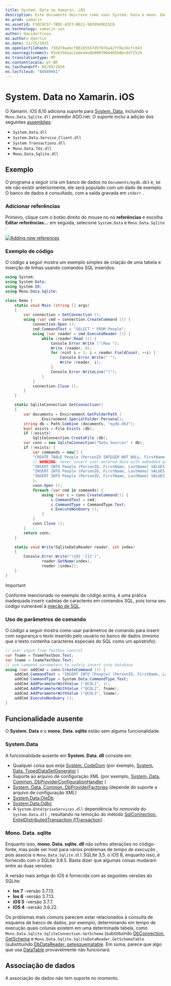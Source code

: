 ```yaml
---
title: System. Data no Xamarin. iOS
description: Este documento descreve como usar System. Data e mono. Data. sqlite. dll para acessar dados do SQLite em um aplicativo Xamarin. iOS.
ms.prod: xamarin
ms.assetid: F10C0C57-7BDE-A3F3-B011-9839949D15C8
ms.technology: xamarin-ios
author: davidortinau
ms.author: daortin
ms.date: 11/25/2015
ms.openlocfilehash: 736d70aebcf861b5557d5f076a42ff0a3dcfc043
ms.sourcegitcommit: 93e6358aac2ade44e8b800f066405b8bc8df2510
ms.translationtype: MT
ms.contentlocale: pt-BR
ms.lasthandoff: 06/09/2020
ms.locfileid: "84569941"
---
```

# <a name="systemdata-in-xamarinios"></a>System. Data no Xamarin. iOS

O Xamarin. iOS 8,10 adiciona suporte para [System. Data](xref:System.Data), incluindo o `Mono.Data.Sqlite.dll` provedor ADO.net. O suporte inclui a adição dos seguintes [assemblies](~/cross-platform/internals/available-assemblies.md):

- `System.Data.dll`
- `System.Data.Service.Client.dll`
- `System.Transactions.dll`
- `Mono.Data.Tds.dll`
- `Mono.Data.Sqlite.dll`

<a name="Example"></a>

## <a name="example"></a>Exemplo

O programa a seguir cria um banco de dados no `Documents/mydb.db3` e, se ele não existir anteriormente, ele será populado com um dado de exemplo. O banco de dados é consultado, com a saída gravada em `stderr` .

### <a name="add-references"></a>Adicionar referências

Primeiro, clique com o botão direito do mouse no nó **referências** e escolha **Editar referências...** em seguida, selecione `System.Data` e `Mono.Data.Sqlite` :

[![](system.data-images/edit-references-sml.png "Adding new references")](system.data-images/edit-references.png#lightbox)

### <a name="sample-code"></a>Exemplo de código

O código a seguir mostra um exemplo simples de criação de uma tabela e inserção de linhas usando comandos SQL inseridos:

```csharp
using System;
using System.Data;
using System.IO;
using Mono.Data.Sqlite;

class Demo {
    static void Main (string [] args)
    {
        var connection = GetConnection ();
        using (var cmd = connection.CreateCommand ()) {
            connection.Open ();
            cmd.CommandText = "SELECT * FROM People";
            using (var reader = cmd.ExecuteReader ()) {
                while (reader.Read ()) {
                    Console.Error.Write ("(Row ");
                    Write (reader, 0);
                    for (nint i = 1; i < reader.FieldCount; ++i) {
                        Console.Error.Write(" ");
                        Write (reader, i);
                    }
                    Console.Error.WriteLine(")");
                }
            }
            connection.Close ();
        }
    }

    static SqliteConnection GetConnection()
    {
        var documents = Environment.GetFolderPath (
                Environment.SpecialFolder.Personal);
        string db = Path.Combine (documents, "mydb.db3");
        bool exists = File.Exists (db);
        if (!exists)
            SqliteConnection.CreateFile (db);
        var conn = new SqliteConnection("Data Source=" + db);
        if (!exists) {
            var commands = new[] {
            "CREATE TABLE People (PersonID INTEGER NOT NULL, FirstName ntext, LastName ntext)",
            // WARNING: never insert user-entered data with embedded parameter values
            "INSERT INTO People (PersonID, FirstName, LastName) VALUES (1, 'First', 'Last')",
            "INSERT INTO People (PersonID, FirstName, LastName) VALUES (2, 'Dewey', 'Cheatem')",
            "INSERT INTO People (PersonID, FirstName, LastName) VALUES (3, 'And', 'How')",
            };
            conn.Open ();
            foreach (var cmd in commands) {
                using (var c = conn.CreateCommand()) {
                    c.CommandText = cmd;
                    c.CommandType = CommandType.Text;
                    c.ExecuteNonQuery ();
                }
            }
            conn.Close ();
        }
        return conn;
    }

    static void Write(SqliteDataReader reader, int index)
    {
        Console.Error.Write("({0} '{1}')",
                reader.GetName(index),
                reader [index]);
    }
}
```

> [!IMPORTANT]
> Conforme mencionado no exemplo de código acima, é uma prática inadequada inserir cadeias de caracteres em comandos SQL, pois torna seu código vulnerável à [injeção de SQL](https://en.wikipedia.org/wiki/SQL_injection).

### <a name="using-command-parameters"></a>Uso de parâmetros de comando

O código a seguir mostra como usar parâmetros de comando para inserir com segurança o texto inserido pelo usuário no banco de dados (mesmo que o texto contenha caracteres especiais do SQL como um apóstrofo):

```csharp
// user input from Textbox control
var fname = fnameTextbox.Text;
var lname = lnameTextbox.Text;
// use command parameters to safely insert into database
using (var addCmd = conn.CreateCommand ()) {
    addCmd.CommandText = "INSERT INTO [People] (PersonID, FirstName, LastName) VALUES (@COL1, @COL2, @COL3)";
    addCmd.CommandType = System.Data.CommandType.Text;
    addCmd.AddParameterWithValue ("@COL1", 1);
    addCmd.AddParameterWithValue ("@COL2", fname);
    addCmd.AddParameterWithValue ("@COL3", lname);
    addCmd.ExecuteNonQuery ();
}
```

<a name="Missing_Functionality"></a>

## <a name="missing-functionality"></a>Funcionalidade ausente

O **System. Data** e o **mono. Data. sqlite** estão sem alguma funcionalidade.

<a name="System.Data"></a>

### <a name="systemdata"></a>System.Data

A funcionalidade ausente em **System. Data. dll** consiste em:

- Qualquer coisa que exija [System. CodeDom](xref:System.CodeDom) (por exemplo,  [System. Data. TypedDataSetGenerator](xref:System.Data.TypedDataSetGenerator) )
- Suporte ao arquivo de configuração XML (por exemplo,  [System. Data. Common. DbProviderConfigurationHandler](xref:System.Data.Common.DbProviderConfigurationHandler) )
- [System. Data. Common. DbProviderFactories](xref:System.Data.Common.DbProviderFactories) (depende do suporte a arquivo de configuração XML)
- [System.Data.OleDb](xref:System.Data.OleDb)
- [System.Data.Odbc](xref:System.Data.Odbc)
- A `System.EnterpriseServices.dll` dependência foi *removida* do `System.Data.dll` , resultando na remoção do método [SqlConnection. EnlistDistributedTransaction (ITransaction)](xref:System.Data.SqlClient.SqlConnection.EnlistDistributedTransaction*) .

<a name="Mono.Data.Sqlite"></a>

### <a name="monodatasqlite"></a>Mono. Data. sqlite

Enquanto isso, **mono. Data. sqlite. dll** não sofreu alterações no código-fonte, mas pode ser host para vários problemas de *tempo de execução* , pois associa o `Mono.Data.Sqlite.dll` SQLite 3,5. o iOS 8, enquanto isso, é fornecido com o SQLite 3.8.5. Basta dizer que algumas coisas mudaram entre as duas versões.

A versão mais antiga do iOS é fornecida com as seguintes versões do SQLite:

- **Ios 7** -versão 3.7.13.
- **Ios 6** -versão 3.7.13.
- **iOS 5** -versão 3.7.7.
- **IOS 4** -versão 3.6.22.

Os problemas mais comuns parecem estar relacionados à consulta de esquema de banco de dados, por exemplo, determinando em tempo de execução quais colunas existem em uma determinada tabela, como `Mono.Data.Sqlite.SqliteConnection.GetSchema` (substituindo [DbConnection. GetSchema](xref:System.Data.Common.DbConnection.GetSchema) e `Mono.Data.Sqlite.SqliteDataReader.GetSchemaTable` (substituindo [DbDataReader. getesquematable](xref:System.Data.Common.DbDataReader.GetSchemaTable). Em suma, parece que algo que usa [DataTable](xref:System.Data.DataTable) provavelmente não funcionará.

<a name="Data_Binding"></a>

## <a name="data-binding"></a>Associação de dados

A associação de dados não tem suporte no momento.

